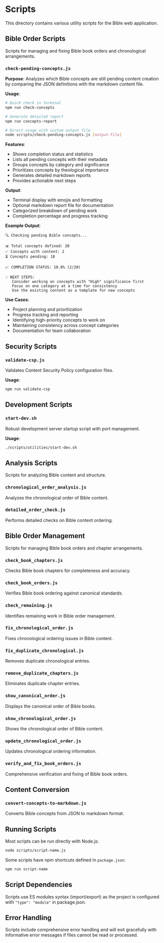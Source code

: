 # Scripts

This directory contains various utility scripts for the Bible web application.

## Bible Order Scripts

Scripts for managing and fixing Bible book orders and chronological arrangements.

### `check-pending-concepts.js`

**Purpose**: Analyzes which Bible concepts are still pending content creation by comparing the JSON definitions with the markdown content file.

**Usage**:
```bash
# Quick check in terminal
npm run check-concepts

# Generate detailed report
npm run concepts-report

# Direct usage with custom output file
node scripts/check-pending-concepts.js [output-file]
```

**Features**:
- Shows completion status and statistics
- Lists all pending concepts with their metadata
- Groups concepts by category and significance
- Prioritizes concepts by theological importance
- Generates detailed markdown reports
- Provides actionable next steps

**Output**:
- Terminal display with emojis and formatting
- Optional markdown report file for documentation
- Categorized breakdown of pending work
- Completion percentage and progress tracking

**Example Output**:
```
🔍 Checking pending Bible concepts...

📊 Total concepts defined: 20
✅ Concepts with content: 2
⏳ Concepts pending: 18

📈 COMPLETION STATUS: 10.0% (2/20)

💡 NEXT STEPS:
   Consider working on concepts with "High" significance first
   Focus on one category at a time for consistency
   Use the existing content as a template for new concepts
```

**Use Cases**:
- Project planning and prioritization
- Progress tracking and reporting
- Identifying high-priority concepts to work on
- Maintaining consistency across concept categories
- Documentation for team collaboration

## Security Scripts

### `validate-csp.js`

Validates Content Security Policy configuration files.

**Usage**:
```bash
npm run validate-csp
```

## Development Scripts

### `start-dev.sh`

Robust development server startup script with port management.

**Usage**:
```bash
./scripts/utilities/start-dev.sh
```

## Analysis Scripts

Scripts for analyzing Bible content and structure.

### `chronological_order_analysis.js`

Analyzes the chronological order of Bible content.

### `detailed_order_check.js`

Performs detailed checks on Bible content ordering.

## Bible Order Management

Scripts for managing Bible book orders and chapter arrangements.

### `check_book_chapters.js`

Checks Bible book chapters for completeness and accuracy.

### `check_book_orders.js`

Verifies Bible book ordering against canonical standards.

### `check_remaining.js`

Identifies remaining work in Bible order management.

### `fix_chronological_order.js`

Fixes chronological ordering issues in Bible content.

### `fix_duplicate_chronological.js`

Removes duplicate chronological entries.

### `remove_duplicate_chapters.js`

Eliminates duplicate chapter entries.

### `show_canonical_order.js`

Displays the canonical order of Bible books.

### `show_chronological_order.js`

Shows the chronological order of Bible content.

### `update_chronological_order.js`

Updates chronological ordering information.

### `verify_and_fix_book_orders.js`

Comprehensive verification and fixing of Bible book orders.

## Content Conversion

### `convert-concepts-to-markdown.js`

Converts Bible concepts from JSON to markdown format.

## Running Scripts

Most scripts can be run directly with Node.js:

```bash
node scripts/script-name.js
```

Some scripts have npm shortcuts defined in `package.json`:

```bash
npm run script-name
```

## Script Dependencies

Scripts use ES modules syntax (import/export) as the project is configured with `"type": "module"` in package.json.

## Error Handling

Scripts include comprehensive error handling and will exit gracefully with informative error messages if files cannot be read or processed.
